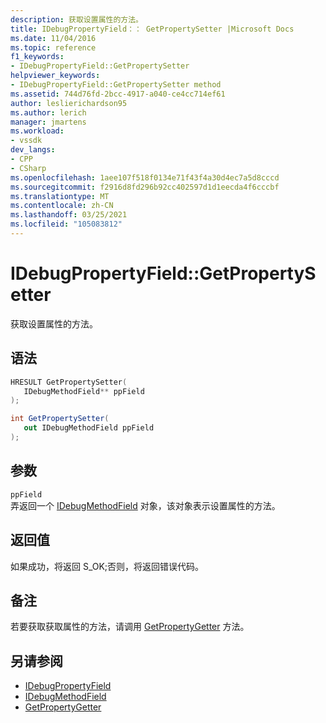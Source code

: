 ```yaml
---
description: 获取设置属性的方法。
title: IDebugPropertyField：： GetPropertySetter |Microsoft Docs
ms.date: 11/04/2016
ms.topic: reference
f1_keywords:
- IDebugPropertyField::GetPropertySetter
helpviewer_keywords:
- IDebugPropertyField::GetPropertySetter method
ms.assetid: 744d76fd-2bcc-4917-a040-ce4cc714ef61
author: leslierichardson95
ms.author: lerich
manager: jmartens
ms.workload:
- vssdk
dev_langs:
- CPP
- CSharp
ms.openlocfilehash: 1aee107f518f0134e71f43f4a30d4ec7a5d8cccd
ms.sourcegitcommit: f2916d8fd296b92cc402597d1d1eecda4f6cccbf
ms.translationtype: MT
ms.contentlocale: zh-CN
ms.lasthandoff: 03/25/2021
ms.locfileid: "105083812"
---
```

# <a name="idebugpropertyfieldgetpropertysetter"></a>IDebugPropertyField::GetPropertySetter
获取设置属性的方法。

## <a name="syntax"></a>语法

```cpp
HRESULT GetPropertySetter( 
   IDebugMethodField** ppField
);
```

```csharp
int GetPropertySetter(
   out IDebugMethodField ppField
);
```

## <a name="parameters"></a>参数
`ppField`\
弄返回一个 [IDebugMethodField](../../../extensibility/debugger/reference/idebugmethodfield.md) 对象，该对象表示设置属性的方法。

## <a name="return-value"></a>返回值
 如果成功，将返回 S_OK;否则，将返回错误代码。

## <a name="remarks"></a>备注
 若要获取获取属性的方法，请调用 [GetPropertyGetter](../../../extensibility/debugger/reference/idebugpropertyfield-getpropertygetter.md) 方法。

## <a name="see-also"></a>另请参阅
- [IDebugPropertyField](../../../extensibility/debugger/reference/idebugpropertyfield.md)
- [IDebugMethodField](../../../extensibility/debugger/reference/idebugmethodfield.md)
- [GetPropertyGetter](../../../extensibility/debugger/reference/idebugpropertyfield-getpropertygetter.md)
